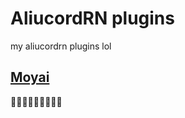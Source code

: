 # AliucordRN plugins
my aliucordrn plugins lol

## [Moyai](https://github.com/Axelen123/useful-aliucordrn-plugins/blob/builds/Moyai.zip?raw=true)
🗿🗿🗿🗿🗿🗿🗿🗿🗿
